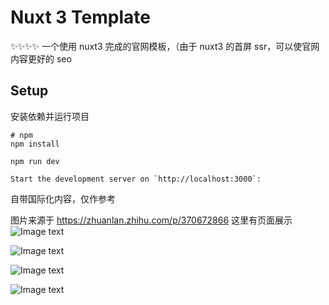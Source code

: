 # Nuxt 3 Template

✨✨✨✨ 一个使用 nuxt3 完成的官网模板，（由于 nuxt3 的首屏 ssr，可以使官网内容更好的 seo

## Setup

安装依赖并运行项目

```
# npm
npm install

npm run dev

Start the development server on `http://localhost:3000`:
```

自带国际化内容，仅作参考

图片来源于 https://zhuanlan.zhihu.com/p/370672866
这里有页面展示
![Image text](https://github.com/Seven7v/Nuxt3-vue3-project/blob/main/assets/img/34420fe1f5d7b5f3f4cc1ada062b961.png)

![Image text](https://github.com/Seven7v/Nuxt3-vue3-project/blob/main/assets/img/3c5d33460eff8d4586d2f9ed57a3a1e.png)

![Image text](https://github.com/Seven7v/Nuxt3-vue3-project/blob/main/assets/img/4faee223e501eefc2f2f88e328bb41e.png)

![Image text](https://github.com/Seven7v/Nuxt3-vue3-project/blob/main/assets/img/b011a3226a598819635dcb76deb62c7.png)
